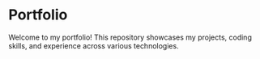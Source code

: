 # Portfolio
Welcome to my portfolio! This repository showcases my projects, coding skills, and experience across various technologies.
